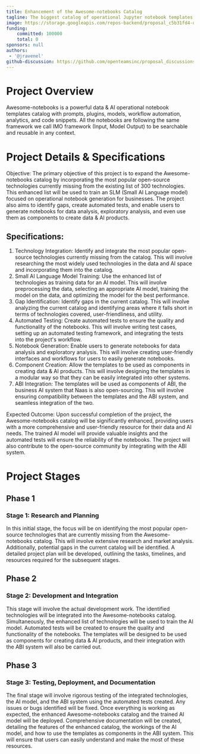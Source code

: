 ```yaml
---
title: Enhancement of the Awesome-notebooks Catalog
tagline: The biggest catalog of operational Jupyter notebook templates
image: https://storage.googleapis.com/repos-backend/proposal_c5b31fd4-d773-4396-9d41-0150b1fb00bd.jpg
funding:
    committed: 100000
    total: 0
sponsors: null
authors: 
 - '@jravenel'
github-discussion: https://github.com/openteamsinc/proposal_discussions/discussions/402
---
```


# Project Overview

Awesome-notebooks is a powerful data & AI operational notebook templates catalog with prompts, plugins, models, workflow automation, analytics, and code snippets. All the notebooks are following the same framework we call IMO framework (Input, Model Output) to be searchable and reusable in any context.


# Project Details & Specifications

Objective: The primary objective of this project is to expand the Awesome-notebooks catalog by incorporating the most popular open-source technologies currently missing from the existing list of 300 technologies. This enhanced list will be used to train an SLM (Small AI Language model) focused on operational notebook generation for businesses. The project also aims to identify gaps, create automated tests, and enable users to generate notebooks for data analysis, exploratory analysis, and even use them as components to create data & AI products.


## Specifications:

1. Technology Integration: Identify and integrate the most popular open-source technologies currently missing from the catalog. This will involve researching the most widely used technologies in the data and AI space and incorporating them into the catalog.
2. Small AI Language Model Training: Use the enhanced list of technologies as training data for an AI model. This will involve preprocessing the data, selecting an appropriate AI model, training the model on the data, and optimizing the model for the best performance.
3. Gap Identification: Identify gaps in the current catalog. This will involve analyzing the current catalog and identifying areas where it falls short in terms of technologies covered, user-friendliness, and utility.
4. Automated Testing: Create automated tests to ensure the quality and functionality of the notebooks. This will involve writing test cases, setting up an automated testing framework, and integrating the tests into the project's workflow.
5. Notebook Generation: Enable users to generate notebooks for data analysis and exploratory analysis. This will involve creating user-friendly interfaces and workflows for users to easily generate notebooks.
6. Component Creation: Allow the templates to be used as components in creating data & AI products. This will involve designing the templates in a modular way so that they can be easily integrated into other systems.
7. ABI Integration: The templates will be used as components of ABI, the business AI system that Naas is also open-sourcing. This will involve ensuring compatibility between the templates and the ABI system, and seamless integration of the two.

Expected Outcome: Upon successful completion of the project, the Awesome-notebooks catalog will be significantly enhanced, providing users with a more comprehensive and user-friendly resource for their data and AI needs. The trained AI model will provide valuable insights and the automated tests will ensure the reliability of the notebooks. The project will also contribute to the open-source community by integrating with the ABI system.

# Project Stages

## Phase 1

### Stage 1: Research and Planning
In this initial stage, the focus will be on identifying the most popular open-source technologies that are currently missing from the Awesome-notebooks catalog. This will involve extensive research and market analysis. Additionally, potential gaps in the current catalog will be identified. A detailed project plan will be developed, outlining the tasks, timelines, and resources required for the subsequent stages.

## Phase 2

### Stage 2: Development and Integration
This stage will involve the actual development work. The identified technologies will be integrated into the Awesome-notebooks catalog. Simultaneously, the enhanced list of technologies will be used to train the AI model. Automated tests will be created to ensure the quality and functionality of the notebooks. The templates will be designed to be used as components for creating data & AI products, and their integration with the ABI system will also be carried out.

## Phase 3

### Stage 3: Testing, Deployment, and Documentation
The final stage will involve rigorous testing of the integrated technologies, the AI model, and the ABI system using the automated tests created. Any issues or bugs identified will be fixed. Once everything is working as expected, the enhanced Awesome-notebooks catalog and the trained AI model will be deployed. Comprehensive documentation will be created, detailing the features of the enhanced catalog, the workings of the AI model, and how to use the templates as components in the ABI system. This will ensure that users can easily understand and make the most of these resources.